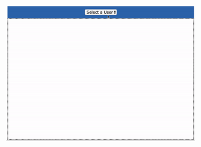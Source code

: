 ![Demo](demo.gif)




<!-- <div class="userInfo">
	<div>
		<p>USER's NAME</p>
		<img src=User's image>
		<h4>Total Calories: User's total calories</h4>
		<form>
			<input type="text" placeholder="Enter Calories">				
            <input type="submit" value="Add Calories">
		</form>
		<button>Reset Calories</button>
	</div>
</div> -->